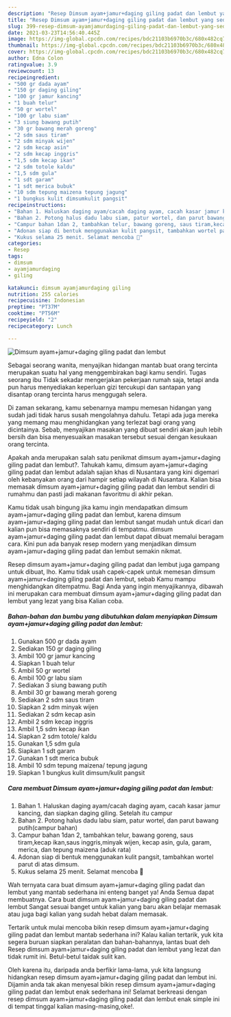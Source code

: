 ```yaml
---
description: "Resep Dimsum ayam+jamur+daging giling padat dan lembut yang sedap dan Mudah Dibuat"
title: "Resep Dimsum ayam+jamur+daging giling padat dan lembut yang sedap dan Mudah Dibuat"
slug: 399-resep-dimsum-ayamjamurdaging-giling-padat-dan-lembut-yang-sedap-dan-mudah-dibuat
date: 2021-03-23T14:56:40.445Z
image: https://img-global.cpcdn.com/recipes/bdc21103b6970b3c/680x482cq70/dimsum-ayamjamurdaging-giling-padat-dan-lembut-foto-resep-utama.jpg
thumbnail: https://img-global.cpcdn.com/recipes/bdc21103b6970b3c/680x482cq70/dimsum-ayamjamurdaging-giling-padat-dan-lembut-foto-resep-utama.jpg
cover: https://img-global.cpcdn.com/recipes/bdc21103b6970b3c/680x482cq70/dimsum-ayamjamurdaging-giling-padat-dan-lembut-foto-resep-utama.jpg
author: Edna Colon
ratingvalue: 3.9
reviewcount: 13
recipeingredient:
- "500 gr dada ayam"
- "150 gr daging giling"
- "100 gr jamur kancing"
- "1 buah telur"
- "50 gr wortel"
- "100 gr labu siam"
- "3 siung bawang putih"
- "30 gr bawang merah goreng"
- "2 sdm saus tiram"
- "2 sdm minyak wijen"
- "2 sdm kecap asin"
- "2 sdm kecap inggris"
- "1,5 sdm kecap ikan"
- "2 sdm totole kaldu"
- "1,5 sdm gula"
- "1 sdt garam"
- "1 sdt merica bubuk"
- "10 sdm tepung maizena tepung jagung"
- "1 bungkus kulit dimsumkulit pangsit"
recipeinstructions:
- "Bahan 1. Haluskan daging ayam/cacah daging ayam, cacah kasar jamur kancing, dan siapkan daging giling. Setelah itu campur"
- "Bahan 2. Potong halus dadu labu siam, patur wortel, dan parut bawang putih(campur bahan)"
- "Campur bahan 1dan 2, tambahkan telur, bawang goreng, saus tiram,kecap ikan,saus inggris,minyak wijen, kecap asin, gula, garam, merica, dan tepung maizena (aduk rata)"
- "Adonan siap di bentuk menggunakan kulit pangsit, tambahkan wortel parut di atas dimsum."
- "Kukus selama 25 menit. Selamat mencoba 💜"
categories:
- Resep
tags:
- dimsum
- ayamjamurdaging
- giling

katakunci: dimsum ayamjamurdaging giling 
nutrition: 255 calories
recipecuisine: Indonesian
preptime: "PT37M"
cooktime: "PT56M"
recipeyield: "2"
recipecategory: Lunch

---
```



![Dimsum ayam+jamur+daging giling padat dan lembut](https://img-global.cpcdn.com/recipes/bdc21103b6970b3c/680x482cq70/dimsum-ayamjamurdaging-giling-padat-dan-lembut-foto-resep-utama.jpg)

Sebagai seorang wanita, menyajikan hidangan mantab buat orang tercinta merupakan suatu hal yang menggembirakan bagi kamu sendiri. Tugas seorang ibu Tidak sekadar mengerjakan pekerjaan rumah saja, tetapi anda pun harus menyediakan keperluan gizi tercukupi dan santapan yang disantap orang tercinta harus menggugah selera.

Di zaman  sekarang, kamu sebenarnya mampu memesan hidangan yang sudah jadi tidak harus susah mengolahnya dahulu. Tetapi ada juga mereka yang memang mau menghidangkan yang terlezat bagi orang yang dicintainya. Sebab, menyajikan masakan yang dibuat sendiri akan jauh lebih bersih dan bisa menyesuaikan masakan tersebut sesuai dengan kesukaan orang tercinta. 



Apakah anda merupakan salah satu penikmat dimsum ayam+jamur+daging giling padat dan lembut?. Tahukah kamu, dimsum ayam+jamur+daging giling padat dan lembut adalah sajian khas di Nusantara yang kini digemari oleh kebanyakan orang dari hampir setiap wilayah di Nusantara. Kalian bisa memasak dimsum ayam+jamur+daging giling padat dan lembut sendiri di rumahmu dan pasti jadi makanan favoritmu di akhir pekan.

Kamu tidak usah bingung jika kamu ingin mendapatkan dimsum ayam+jamur+daging giling padat dan lembut, karena dimsum ayam+jamur+daging giling padat dan lembut sangat mudah untuk dicari dan kalian pun bisa memasaknya sendiri di tempatmu. dimsum ayam+jamur+daging giling padat dan lembut dapat dibuat memalui beragam cara. Kini pun ada banyak resep modern yang menjadikan dimsum ayam+jamur+daging giling padat dan lembut semakin nikmat.

Resep dimsum ayam+jamur+daging giling padat dan lembut juga gampang untuk dibuat, lho. Kamu tidak usah capek-capek untuk memesan dimsum ayam+jamur+daging giling padat dan lembut, sebab Kamu mampu menghidangkan ditempatmu. Bagi Anda yang ingin menyajikannya, dibawah ini merupakan cara membuat dimsum ayam+jamur+daging giling padat dan lembut yang lezat yang bisa Kalian coba.

<!--inarticleads1-->

##### Bahan-bahan dan bumbu yang dibutuhkan dalam menyiapkan Dimsum ayam+jamur+daging giling padat dan lembut:

1. Gunakan 500 gr dada ayam
1. Sediakan 150 gr daging giling
1. Ambil 100 gr jamur kancing
1. Siapkan 1 buah telur
1. Ambil 50 gr wortel
1. Ambil 100 gr labu siam
1. Sediakan 3 siung bawang putih
1. Ambil 30 gr bawang merah goreng
1. Sediakan 2 sdm saus tiram
1. Siapkan 2 sdm minyak wijen
1. Sediakan 2 sdm kecap asin
1. Ambil 2 sdm kecap inggris
1. Ambil 1,5 sdm kecap ikan
1. Siapkan 2 sdm totole/ kaldu
1. Gunakan 1,5 sdm gula
1. Siapkan 1 sdt garam
1. Gunakan 1 sdt merica bubuk
1. Ambil 10 sdm tepung maizena/ tepung jagung
1. Siapkan 1 bungkus kulit dimsum/kulit pangsit




<!--inarticleads2-->

##### Cara membuat Dimsum ayam+jamur+daging giling padat dan lembut:

1. Bahan 1. Haluskan daging ayam/cacah daging ayam, cacah kasar jamur kancing, dan siapkan daging giling. Setelah itu campur
1. Bahan 2. Potong halus dadu labu siam, patur wortel, dan parut bawang putih(campur bahan)
1. Campur bahan 1dan 2, tambahkan telur, bawang goreng, saus tiram,kecap ikan,saus inggris,minyak wijen, kecap asin, gula, garam, merica, dan tepung maizena (aduk rata)
1. Adonan siap di bentuk menggunakan kulit pangsit, tambahkan wortel parut di atas dimsum.
1. Kukus selama 25 menit. Selamat mencoba 💜




Wah ternyata cara buat dimsum ayam+jamur+daging giling padat dan lembut yang mantab sederhana ini enteng banget ya! Anda Semua dapat membuatnya. Cara buat dimsum ayam+jamur+daging giling padat dan lembut Sangat sesuai banget untuk kalian yang baru akan belajar memasak atau juga bagi kalian yang sudah hebat dalam memasak.

Tertarik untuk mulai mencoba bikin resep dimsum ayam+jamur+daging giling padat dan lembut mantab sederhana ini? Kalau kalian tertarik, yuk kita segera buruan siapkan peralatan dan bahan-bahannya, lantas buat deh Resep dimsum ayam+jamur+daging giling padat dan lembut yang lezat dan tidak rumit ini. Betul-betul taidak sulit kan. 

Oleh karena itu, daripada anda berfikir lama-lama, yuk kita langsung hidangkan resep dimsum ayam+jamur+daging giling padat dan lembut ini. Dijamin anda tak akan menyesal bikin resep dimsum ayam+jamur+daging giling padat dan lembut enak sederhana ini! Selamat berkreasi dengan resep dimsum ayam+jamur+daging giling padat dan lembut enak simple ini di tempat tinggal kalian masing-masing,oke!.

